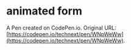 # animated form

A Pen created on CodePen.io. Original URL: [https://codepen.io/technext/pen/WNpWeWw](https://codepen.io/technext/pen/WNpWeWw).


